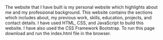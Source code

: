 The website that I have built is my personal website which highlights about me and my professional background. This website contains the sections which includes about, my previous work, skills, education, projects, and contact details. I have used HTML, CSS, and JavaScript to build this website. I have also used the CSS Framework Bootstrap. 
To run this page download and run the index.html file in the browser.
